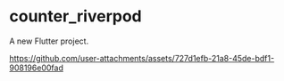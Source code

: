 # counter_riverpod

A new Flutter project.


https://github.com/user-attachments/assets/727d1efb-21a8-45de-bdf1-908196e00fad

